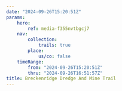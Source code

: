 ```yaml
---
date: "2024-09-26T15:20:51Z"
params:
    hero:
        ref: media-f355nvtbgcj7
    nav:
        collection:
            trails: true
        place:
            us/co: false
    timeRange:
        from: "2024-09-26T15:20:51Z"
        thru: "2024-09-26T16:51:57Z"
title: Breckenridge Dredge And Mine Trail
---
```

